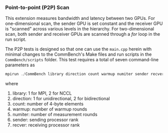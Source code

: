 ### Point-to-point (P2P) Scan

This extension measures bandwidth and latency between two GPUs. For one-dimensional scan, the sender GPU is set constant and the receiver GPU is "scanned" across various levels in the hierarchy. For two-dimensional scan, both sender and receiver GPUs are scanned through a *for* loop in the run script.

The P2P tests is designed so that one can use the ```main.cpp``` herein with minimal changes to the CommBench's Make files and run scripts in the ```CommBench/scripts``` folder. This test requires a total of seven command-line parameters as
```cpp
mpirun ./CommBench library direction count warmup numiter sender recver
```
where
1. library: 1 for MPI, 2 for NCCL
2. direction: 1 for unidirectional, 2 for bidirectional
3. count: number of 4-byte elements
4. warmup: number of warmup rounds
5. numiter: number of measurement rounds
6. sender: sending processor rank
7. recver: receiving processor rank
